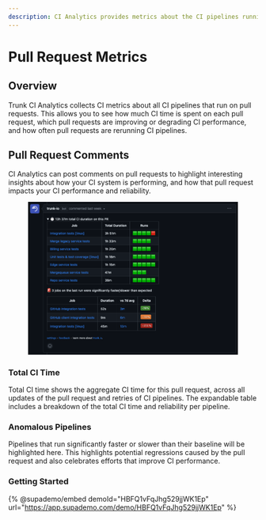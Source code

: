 ```yaml
---
description: CI Analytics provides metrics about the CI pipelines running on Pull Requests
---
```


# Pull Request Metrics

## Overview

Trunk CI Analytics collects CI metrics about all CI pipelines that run on pull requests. This allows you to see how much CI time is spent on each pull request, which pull requests are improving or degrading CI performance, and how often pull requests are rerunning CI pipelines.

## Pull Request Comments

CI Analytics can post comments on pull requests to highlight interesting insights about how your CI system is performing, and how that pull request impacts your CI performance and reliability.

<figure><img src="./Screenshot 2023-08-29 at 11.54.07 PM.png" alt=""><figcaption></figcaption></figure>

### Total CI Time

Total CI time shows the aggregate CI time for this pull request, across all updates of the pull request and retries of CI pipelines. The expandable table includes a breakdown of the total CI time and reliability per pipeline.

### Anomalous Pipelines

Pipelines that run significantly faster or slower than their baseline will be highlighted here. This highlights potential regressions caused by the pull request and also celebrates efforts that improve CI performance.

### Getting Started

{% @supademo/embed demoId="HBFQ1vFqJhg529jjWK1Ep" url="https://app.supademo.com/demo/HBFQ1vFqJhg529jjWK1Ep" %}
